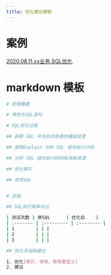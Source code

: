```yaml
---
title: 优化建议模板
---
```


# 案例

[2020.08.11.xx业务.SQL优化](/mysql/dba_mysql/08-MySQL管理规范/demo/优化建议demo.html)


# markdown 模板

```bash
# 前情概要

# 待优化SQL语句

# SQL优化过程

## 获取 SQL 中涉及的库表的基础信息

## 使用Explain 分析 SQL 语句执行计划

## 分析 SQL 语句执行时间和消耗资源

## 优化索引

## 改写SQL


# 总结

## SQL执行效率对比

| 测试次数 | 原SQL      | 优化后    |
| :------- | :--------- | :-------- |
| 1        | | |
| 2        | | |
| 3        | | |

## 优化手段和建议

1. 优化[索引、改写、修改表定义]
2. 建议
```


